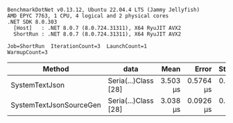 ```

BenchmarkDotNet v0.13.12, Ubuntu 22.04.4 LTS (Jammy Jellyfish)
AMD EPYC 7763, 1 CPU, 4 logical and 2 physical cores
.NET SDK 8.0.303
  [Host]   : .NET 8.0.7 (8.0.724.31311), X64 RyuJIT AVX2
  ShortRun : .NET 8.0.7 (8.0.724.31311), X64 RyuJIT AVX2

Job=ShortRun  IterationCount=3  LaunchCount=1  
WarmupCount=3  

```
| Method                  | data                 | Mean     | Error     | StdDev    | Min      | Max      | Gen0   | Allocated |
|------------------------ |--------------------- |---------:|----------:|----------:|---------:|---------:|-------:|----------:|
| SystemTextJson          | Seria(...)Class [28] | 3.503 μs | 0.5764 μs | 0.0316 μs | 3.485 μs | 3.539 μs | 0.0229 |   2.07 KB |
| SystemTextJsonSourceGen | Seria(...)Class [28] | 3.038 μs | 0.0926 μs | 0.0051 μs | 3.033 μs | 3.042 μs | 0.0267 |    2.2 KB |
